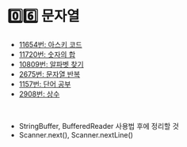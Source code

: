 # 0️⃣6️⃣  문자열

* [11654번: 아스키 코드](11654.md)
* [11720번: 숫자의 합](11720.md)
* [10809번: 알파벳 찾기](10809.md)
* [2675번: 문자열 반복](2675.md)
* [1157번: 단어 공부](1157.md)
* [2908번: 상수](2908.md)

<br>

* StringBuffer, BufferedReader 사용법 후에 정리할 것
* Scanner.next(), Scanner.nextLine()